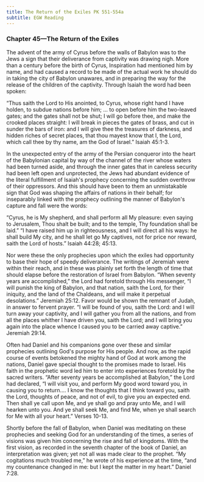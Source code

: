 ```yaml
---
title: The Return of the Exiles PK 551-554a
subtitle: EGW Reading
---
```


### Chapter 45—The Return of the Exiles

The advent of the army of Cyrus before the walls of Babylon was to the Jews a sign that their deliverance from captivity was drawing nigh. More than a century before the birth of Cyrus, Inspiration had mentioned him by name, and had caused a record to be made of the actual work he should do in taking the city of Babylon unawares, and in preparing the way for the release of the children of the captivity. Through Isaiah the word had been spoken:

“Thus saith the Lord to His anointed, to Cyrus, whose right hand I have holden, to subdue nations before him; ... to open before him the two-leaved gates; and the gates shall not be shut; I will go before thee, and make the crooked places straight: I will break in pieces the gates of brass, and cut in sunder the bars of iron: and I will give thee the treasures of darkness, and hidden riches of secret places, that thou mayest know that I, the Lord, which call thee by thy name, am the God of Israel.” Isaiah 45:1-3.

In the unexpected entry of the army of the Persian conqueror into the heart of the Babylonian capital by way of the channel of the river whose waters had been turned aside, and through the inner gates that in careless security had been left open and unprotected, the Jews had abundant evidence of the literal fulfillment of Isaiah's prophecy concerning the sudden overthrow of their oppressors. And this should have been to them an unmistakable sign that God was shaping the affairs of nations in their behalf; for inseparably linked with the prophecy outlining the manner of Babylon's capture and fall were the words:

“Cyrus, he is My shepherd, and shall perform all My pleasure: even saying to Jerusalem, Thou shalt be built; and to the temple, Thy foundation shall be laid.” “I have raised him up in righteousness, and I will direct all his ways: he shall build My city, and he shall let go My captives, not for price nor reward, saith the Lord of hosts.” Isaiah 44:28; 45:13.

Nor were these the only prophecies upon which the exiles had opportunity to base their hope of speedy deliverance. The writings of Jeremiah were within their reach, and in these was plainly set forth the length of time that should elapse before the restoration of Israel from Babylon. “When seventy years are accomplished,” the Lord had foretold through His messenger, “I will punish the king of Babylon, and that nation, saith the Lord, for their iniquity, and the land of the Chaldeans, and will make it perpetual desolations.” Jeremiah 25:12. Favor would be shown the remnant of Judah, in answer to fervent prayer. “I will be found of you, saith the Lord: and I will turn away your captivity, and I will gather you from all the nations, and from all the places whither I have driven you, saith the Lord; and I will bring you again into the place whence I caused you to be carried away captive.” Jeremiah 29:14.

Often had Daniel and his companions gone over these and similar prophecies outlining God's purpose for His people. And now, as the rapid course of events betokened the mighty hand of God at work among the nations, Daniel gave special thought to the promises made to Israel. His faith in the prophetic word led him to enter into experiences foretold by the sacred writers. “After seventy years be accomplished at Babylon,” the Lord had declared, “I will visit you, and perform My good word toward you, in causing you to return.... I know the thoughts that I think toward you, saith the Lord, thoughts of peace, and not of evil, to give you an expected end. Then shall ye call upon Me, and ye shall go and pray unto Me, and I will hearken unto you. And ye shall seek Me, and find Me, when ye shall search for Me with all your heart.” Verses 10-13.

Shortly before the fall of Babylon, when Daniel was meditating on these prophecies and seeking God for an understanding of the times, a series of visions was given him concerning the rise and fall of kingdoms. With the first vision, as recorded in the seventh chapter of the book of Daniel, an interpretation was given; yet not all was made clear to the prophet. “My cogitations much troubled me,” he wrote of his experience at the time, “and my countenance changed in me: but I kept the matter in my heart.” Daniel 7:28.